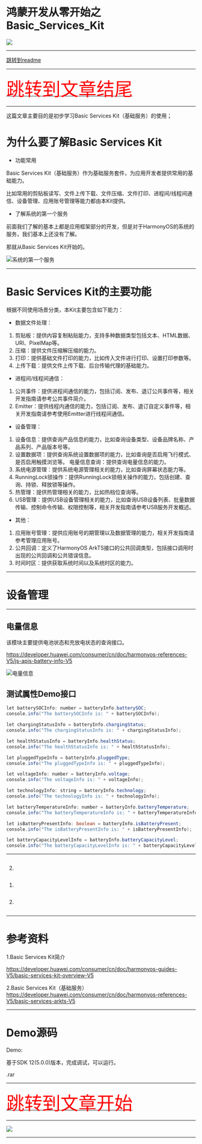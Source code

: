 # 鸿蒙开发从零开始之Basic_Services_Kit

<img src="../image/flower_012.png">


---


[跳转到readme](https://github.com/hfreeman2008/Harmony-from-zero/blob/main/README.md)

---

[<font face='黑体' color=#ff0000 size=40 >跳转到文章结尾</font>](#Demo源码)

---

这篇文章主要目的是初步学习Basic Services Kit（基础服务）的使用；


# 为什么要了解Basic Services Kit

- 功能常用

Basic Services Kit（基础服务）作为基础服务套件，为应用开发者提供常用的基础能力。

比如常用的剪贴板读写、文件上传下载、文件压缩、文件打印、进程间/线程间通信、设备管理、应用账号管理等能力都由本Kit提供。

- 了解系统的第一个服务

前面我们了解的基本上都是应用框架部分的开发，但是对于HarmonyOS的系统的服务，我们基本上还没有了解。

那就从Basic Services Kit开始的。

![系统的第一个服务](系统的第一个服务.png)

---


# Basic Services Kit的主要功能

根据不同使用场景分类，本Kit主要包含如下能力：

- 数据文件处理：

1. 剪贴板：提供内容复制粘贴能力，支持多种数据类型包括文本、HTML数据、URI、PixelMap等。
2. 压缩：提供文件压缩解压缩的能力。
3. 打印：提供基础文件打印的能力，比如传入文件进行打印、设置打印参数等。
4. 上传下载：提供文件上传下载、后台传输代理的基础能力。

- 进程间/线程间通信：

1. 公共事件：提供进程间通信的能力，包括订阅、发布、退订公共事件等，相关开发指南请参考公共事件简介。
2. Emitter：提供线程内通信的能力，包括订阅、发布、退订自定义事件等，相关开发指南请参考使用Emitter进行线程间通信。

- 设备管理：

1. 设备信息：提供查询产品信息的能力，比如查询设备类型、设备品牌名称、产品系列、产品版本号等。
2. 设置数据项：提供查询系统设置数据项的能力，比如查询是否启用飞行模式、是否启用触摸浏览等。
电量信息查询：提供查询电量信息的能力。
3. 系统电源管理：提供系统电源管理相关的能力，比如查询屏幕状态能力等。
4. RunningLock锁操作：提供RunningLock锁相关操作的能力，包括创建、查询、持锁、释放锁等操作。
5. 热管理：提供热管理相关的能力，比如热档位查询等。
6. USB管理：提供USB设备管理相关的能力，比如查询USB设备列表、批量数据传输、控制命令传输、权限控制等，相关开发指南请参考USB服务开发概述。

- 其他：

1. 应用账号管理：提供应用账号的期管理以及数据管理的能力，相关开发指南请参考管理应用账号。
2. 公共回调：定义了HarmonyOS ArkTS接口的公共回调类型，包括接口调用时出现的公共回调和公共错误信息。
3. 时间时区：提供获取系统时间以及系统时区的能力。

---

# 设备管理


---

## 电量信息

该模块主要提供电池状态和充放电状态的查询接口。

https://developer.huawei.com/consumer/cn/doc/harmonyos-references-V5/js-apis-battery-info-V5


![电量信息](电量信息.png)

## 测试属性Demo接口

```java
let batterySOCInfo: number = batteryInfo.batterySOC;
console.info("The batterySOCInfo is: " + batterySOCInfo);

let chargingStatusInfo = batteryInfo.chargingStatus;
console.info("The chargingStatusInfo is: " + chargingStatusInfo);

let healthStatusInfo = batteryInfo.healthStatus;
console.info("The healthStatusInfo is: " + healthStatusInfo);

let pluggedTypeInfo = batteryInfo.pluggedType;
console.info("The pluggedTypeInfo is: " + pluggedTypeInfo);

let voltageInfo: number = batteryInfo.voltage;
console.info("The voltageInfo is: " + voltageInfo);

let technologyInfo: string = batteryInfo.technology;
console.info("The technologyInfo is: " + technologyInfo);

let batteryTemperatureInfo: number = batteryInfo.batteryTemperature;
console.info("The batteryTemperatureInfo is: " + batteryTemperatureInfo);

let isBatteryPresentInfo: boolean = batteryInfo.isBatteryPresent;
console.info("The isBatteryPresentInfo is: " + isBatteryPresentInfo);

let batteryCapacityLevelInfo = batteryInfo.batteryCapacityLevel;
console.info("The batteryCapacityLevelInfo is: " + batteryCapacityLevelInfo);
```

---

```java

```

2.

```java

```


1.

```java

```

2.

```java

```


---

# 参考资料

1.Basic Services Kit简介

https://developer.huawei.com/consumer/cn/doc/harmonyos-guides-V5/basic-services-kit-overview-V5

2.Basic Services Kit（基础服务）
https://developer.huawei.com/consumer/cn/doc/harmonyos-references-V5/basic-services-arkts-V5

---

# Demo源码

Demo:

基于SDK 12(5.0.0)版本，完成调试，可以运行。

.rar

---

[<font face='黑体' color=#ff0000 size=40 >跳转到文章开始</font>](#鸿蒙开发从零开始之Basic_Services_Kit)

---

<img src="../image/harmony_os_001.png">

---

